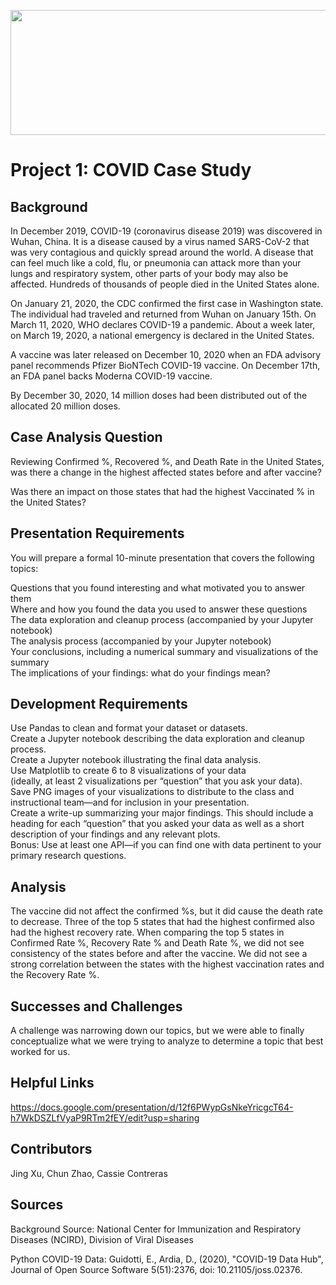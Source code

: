<p align="center"><img width="600" height="200" src="https://user-images.githubusercontent.com/126130038/232943819-c7dd3f72-278e-4e11-8736-aa1e4a3fc2b6.jpg"></p>



# Project 1: COVID Case Study
## Background

In December 2019, COVID-19 (coronavirus disease 2019) was discovered in Wuhan, China. It is a disease caused by a virus named SARS-CoV-2 that was very contagious and quickly spread around the world. A disease that can feel much like a cold, flu, or pneumonia can attack more than your lungs and respiratory system, other parts of your body may also be affected. Hundreds of thousands of people died in the United States alone. 

On January 21, 2020, the CDC confirmed the first case in Washington state. The individual had traveled and returned from Wuhan on January 15th. On March 11, 2020, WHO declares COVID-19 a pandemic. About a week later, on March 19, 2020, a national emergency is declared in the United States. 

A vaccine was later released on December 10, 2020 when an FDA advisory panel recommends Pfizer BioNTech COVID-19 vaccine. On December 17th, an FDA panel backs Moderna COVID-19 vaccine. 

By December 30, 2020, 14 million doses had been distributed out of the allocated 20 million doses.

## Case Analysis Question
Reviewing Confirmed %,  Recovered %, and Death Rate in the United States, was there a change in the highest affected states before and after vaccine?

Was there an impact on those states that had the highest Vaccinated % in the United States?

## Presentation Requirements
You will prepare a formal 10-minute presentation that covers the following topics:

Questions that you found interesting and what motivated you to answer them
  <br />Where and how you found the data you used to answer these questions
  <br />The data exploration and cleanup process (accompanied by your Jupyter notebook)
 <br /> The analysis process (accompanied by your Jupyter notebook)
 <br /> Your conclusions, including a numerical summary and visualizations of the summary
 <br /> The implications of your findings: what do your findings mean?

## Development Requirements
Use Pandas to clean and format your dataset or datasets. 
<br />Create a Jupyter notebook describing the data exploration and cleanup process.
<br />Create a Jupyter notebook illustrating the final data analysis.
<br />Use Matplotlib to create 6 to 8 visualizations of your data 
<br />(ideally, at least 2 visualizations per “question” that you ask your data).
<br />Save PNG images of your visualizations to distribute to the class and instructional team—and for 
inclusion in your presentation.
<br />Create a write-up summarizing your major findings. This should include a heading for each “question” 
that you asked your data as well as a short description of your findings and any relevant plots.
<br />Bonus: Use at least one API—if you can find one with data pertinent to your primary research questions.

## Analysis
The vaccine did not affect the confirmed %s, but it did cause the death rate to decrease.
Three of the top 5 states that had the highest confirmed also had the highest recovery rate.
When comparing the top 5 states in Confirmed Rate %, Recovery Rate % and Death Rate %, we did not see consistency of the states before and after the vaccine.
We did not see a strong correlation between the states with the highest vaccination rates and the Recovery Rate %. 

## Successes and Challenges
A challenge was narrowing down our topics, but we were able to finally conceptualize what we were trying to analyze to determine a topic that best worked for us. 

## Helpful Links
https://docs.google.com/presentation/d/12f6PWypGsNkeYricgcT64-h7WkDSZLfVyaP9RTm2fEY/edit?usp=sharing

## Contributors
Jing Xu, Chun Zhao, Cassie Contreras

## Sources
Background Source: National Center for Immunization and Respiratory Diseases (NCIRD), Division of Viral Diseases

Python COVID-19 Data: Guidotti, E., Ardia, D., (2020), "COVID-19 Data Hub", Journal of Open Source Software 5(51):2376, doi: 10.21105/joss.02376.
